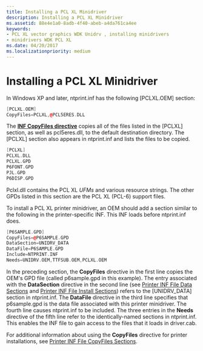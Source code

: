 ```yaml
---
title: Installing a PCL XL Minidriver
description: Installing a PCL XL Minidriver
ms.assetid: 88e4e1a0-8adb-4f40-abeb-a4da761ca4ee
keywords:
- PCL XL vector graphics WDK Unidrv , installing minidrivers
- minidrivers WDK PCL XL
ms.date: 04/20/2017
ms.localizationpriority: medium
---
```


# Installing a PCL XL Minidriver





In Windows XP and later, ntprint.inf has the following \[PCLXL.OEM\] section:

```cpp
[PCLXL.OEM]
CopyFiles=PCLXL,@PCL5ERES.DLL
```

The [**INF CopyFiles directive**](https://docs.microsoft.com/windows-hardware/drivers/install/inf-copyfiles-directive) copies all of the files listed in the \[PCLXL\] section, as well as pcl5eres.dll, to the default destination directory. The \[PCLXL\] section also appears in ntprint.inf and lists the files to be copied.

```cpp
[PCLXL]
PCLXL.DLL
PCLXL.GPD
P6FONT.GPD
PJL.GPD
P6DISP.GPD
```

Pclxl.dll contains the PCL XL *UFMs* and various resource strings. The other GPDs listed in this section are the PCL XL (PCL-6) support files.

To install a PCL XL printer minidriver, an OEM should add a section similar to the following in the printer-specific INF. This INF loads before ntprint.inf does.

```cpp
[P6SAMPLE.GPD]
CopyFiles=@P6SAMPLE.GPD
DataSection=UNIDRV_DATA
DataFile=P6SAMPLE.GPD
Include=NTPRINT.INF
Needs=UNIDRV.OEM,TTFSUB.OEM,PCLXL.OEM
```

In the preceding section, the **CopyFiles** directive in the first line copies the OEM's GPD file (called p6sample.gpd in this example). The entry associated with the **DataSection** directive in the second line (see [Printer INF File Data Sections](printer-inf-file-data-sections.md) and [Printer INF File Install Sections](printer-inf-file-install-sections.md)) refers to the \[UNIDRV\_DATA\] section in ntprint.inf. The **DataFile** directive in the third line specifies that p6sample.gpd is the data file associated with this printer minidriver. The fourth line causes ntprint.inf to be included. The three entries in the **Needs** directive of the fifth line refer to the identically-named sections in ntprint.inf. This enables the INF file to gain access to the files that it loads in driver.cab.

For additional information about using the **CopyFiles** directive for printer installations, see [Printer INF File CopyFiles Sections](printer-inf-file-copyfiles-sections.md).

 

 




